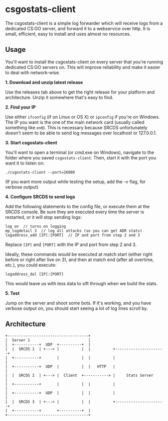csgostats-client
================
The csgostats-client is a simple log forwarder which will receive logs from a dedicated CS:GO server, and forward it to a webservice over http. It is small, efficient, easy to install and uses almost no resources.

Usage
-----
You'll want to install the csgostats-client on every server that you're running dedicated CS:GO servers on. This will improve reliability and make it easier to deal with network-wise.

**1. Download and unzip latest release**

Use the releases tab above to get the right release for your platform and architecture. Unzip it somewhere that's easy to find.

**2. Find your IP**

Use either `ifconfig` (if on Linux or OS X) or `ipconfig` if you're on Windows. The IP you want is the one of the main network card (usually called something like `en0`). This is necessary because SRCDS unfortunately doesn't seem to be able to send log messages over localhost or 127.0.0.1.

**3. Start csgostats-client**

You'll want to open a terminal (or cmd.exe on Windows), navigate to the folder where you saved `csgostats-client`. Then, start it with the port you want it to listen on:
```
./csgostats-client --port=26000
```
(If you want more output while testing the setup, add the -v flag, for verbose output)

**4. Configure SRCDS to send logs**

Add the following statements to the config file, or execute them at the SRCDS console. Be sure they are executed every time the server is restarted, or it will stop sending logs:
```
log on  // turns on logging
mp_logdetail 3  // log all attacks (so you can get ADR stats)
logaddress_add [IP]:[PORT]  // IP and port from step 2 and 3
```
Replace `[IP]` and `[PORT]` with the IP and port from step 2 and 3.

Ideally, these commands would be executed at match start (either right before or right after live on 3), and then at match end (after all overtime, etc.), you could execute:
```
logaddress_del [IP]:[PORT]
```
This would leave us with less data to sift through when we build the stats.

**5. Test**

Jump on the server and shoot some bots. If it's working, and you have verbose output on, you should start seeing a lot of log lines scroll by.


Architecture
------------
```
+------------------------------------+
|  Server 1                          |
|  +-----------+  UDP  +----------+  |
|  |  SRCDS 1  | +---> |          |  |          +----------------------+
|  +-----------+       |          |  |          |                      |
|  +-----------+  UDP  |          |  |   HTTP   |                      |
|  |  SRCDS 2  | +---> |  Client  +-----------> |     Stats Server     |
|  +-----------+       |          |  |          |                      |
|  +-----------+  UDP  |          |  |          |                      |
|  |  SRCDS 3  | +---> |          |  |          +----------------------+
|  +-----------+       +----------+  |
+------------------------------------+
```

